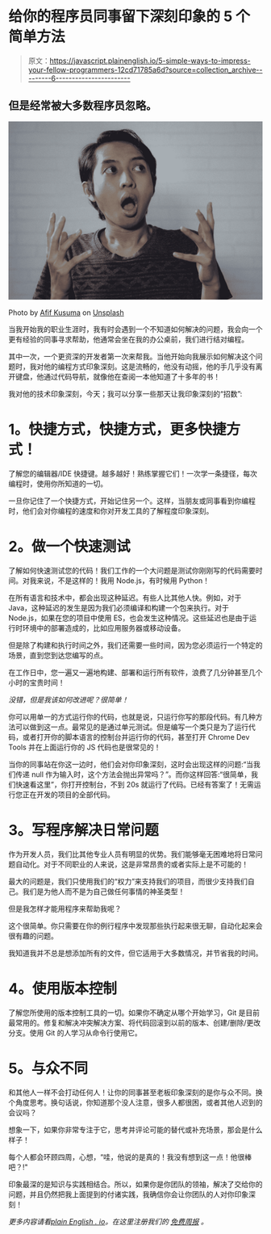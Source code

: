 # 给你的程序员同事留下深刻印象的 5 个简单方法

> 原文：<https://javascript.plainenglish.io/5-simple-ways-to-impress-your-fellow-programmers-12cd71785a6d?source=collection_archive---------6----------------------->

## 但是经常被大多数程序员忽略。

![](img/d1fd297afd3b68b8625ca5cc64db40ba.png)

Photo by [Afif Kusuma](https://unsplash.com/@javaistan?utm_source=medium&utm_medium=referral) on [Unsplash](https://unsplash.com?utm_source=medium&utm_medium=referral)

当我开始我的职业生涯时，我有时会遇到一个不知道如何解决的问题，我会向一个更有经验的同事寻求帮助，他通常会坐在我的办公桌前，我们进行结对编程。

其中一次，一个更资深的开发者第一次来帮我。当他开始向我展示如何解决这个问题时，我对他的编程方式印象深刻。这是流畅的，他没有动摇，他的手几乎没有离开键盘，他通过代码导航，就像他在查阅一本他知道了十多年的书！

我对他的技术印象深刻，今天；我可以分享一些那天让我印象深刻的“招数”:

# **1。快捷方式，快捷方式，更多快捷方式！**

了解您的编辑器/IDE 快捷键。越多越好！熟练掌握它们！一次学一条捷径，每次编程时，使用你所知道的一切。

一旦你记住了一个快捷方式，开始记住另一个。这样，当朋友或同事看到你编程时，他们会对你编程的速度和你对开发工具的了解程度印象深刻。

# **2。做一个快速测试**

了解如何快速测试您的代码！我们工作的一个大问题是测试你刚刚写的代码需要时间。对我来说，不是这样的！我用 Node.js，有时候用 Python！

在所有语言和技术中，都会出现这种延迟。有些人比其他人快。例如，对于 Java，这种延迟的发生是因为我们必须编译和构建一个包来执行。对于 Node.js，如果在您的项目中使用 ES，也会发生这种情况。这些延迟也是由于运行时环境中的部署造成的，比如应用服务器或移动设备。

但是除了构建和执行时间之外，我们还需要一些时间，因为您必须运行一个特定的场景，直到您到达您编写的点。

在工作日中，您一遍又一遍地构建、部署和运行所有软件，浪费了几分钟甚至几个小时的宝贵时间！

*没错，但是我该如何改进呢？很简单！*

你可以用单一的方式运行你的代码，也就是说，只运行你写的那段代码。有几种方法可以做到这一点。最常见的是通过单元测试。但是编写一个类只是为了运行代码，或者打开你的脚本语言的控制台并运行你的代码，甚至打开 Chrome Dev Tools 并在上面运行你的 JS 代码也是很常见的！

当你的同事站在你这一边时，他们会对你印象深刻，这时会出现这样的问题:“当我们传递 null 作为输入时，这个方法会抛出异常吗？”。而你这样回答:“很简单，我们快速看这里”，你打开控制台，不到 20s 就运行了代码。已经有答案了！无需运行您正在开发的项目的全部代码。

# **3。写程序解决日常问题**

作为开发人员，我们比其他专业人员有明显的优势。我们能够毫无困难地将日常问题自动化。对于不同职业的人来说，这是非常昂贵的或者实际上是不可能的！

最大的问题是，我们只使用我们的“权力”来支持我们的项目，而很少支持我们自己。我们是为他人而不是为自己做任何事情的神圣类型！

但是我怎样才能用程序来帮助我呢？

这个很简单。你只需要在你的例行程序中发现那些执行起来很无聊，自动化起来会很有趣的问题。

我知道我并不总是想添加所有的文件，但它适用于大多数情况，并节省我的时间。

# **4。使用版本控制**

了解您所使用的版本控制工具的一切。如果你不确定从哪个开始学习，Git 是目前最常用的。修复和解决冲突解决方案、将代码回滚到以前的版本、创建/删除/更改分支。使用 Git 的人学习从命令行使用它。

# **5。与众不同**

和其他人一样不会打动任何人！让你的同事甚至老板印象深刻的是你与众不同。换个角度思考。换句话说，你知道那个没人注意，很多人都很困，或者其他人迟到的会议吗？

想象一下，如果你非常专注于它，思考并评论可能的替代或补充场景，那会是什么样子！

每个人都会环顾四周，心想，“哇，他说的是真的！我没有想到这一点！他很棒吧？!"

印象最深的是知识与实践相结合。所以，如果你是你团队的领袖，解决了交给你的问题，并且仍然把我上面提到的付诸实践，我确信你会让你团队的人对你印象深刻！

*更多内容请看*[*plain English . io*](http://plainenglish.io/)*。在这里注册我们的* [*免费周报*](http://newsletter.plainenglish.io/) *。*